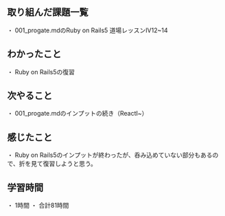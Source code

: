 ## 取り組んだ課題一覧
・ 001_progate.mdのRuby on Rails5 道場レッスンⅣ12~14
## わかったこと
・ Ruby on Rails5の復習
## 次やること
・ 001_progate.mdのインプットの続き（ReactⅠ~）
## 感じたこと
・ Ruby on Rails5のインプットが終わったが、呑み込めていない部分もあるので、折を見て復習しようと思う。
## 学習時間
・ 1時間
・ 合計81時間
